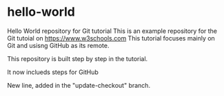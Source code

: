 # hello-world
Hello World repository for Git tutorial
This is an example repository for the Git tutoial on https://www.w3schools.com
This tutorial focuses mainly on Git and usisng GitHub as its remote.

This repository is built step by step in the tutorial.

It now inclueds steps for GitHub

New line, added in the "update-checkout" branch. 

